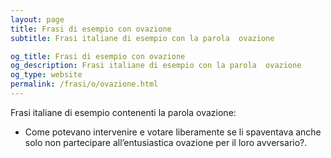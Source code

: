 ```yaml
---
layout: page
title: Frasi di esempio con ovazione 
subtitle: Frasi italiane di esempio con la parola  ovazione

og_title: Frasi di esempio con ovazione 
og_description: Frasi italiane di esempio con la parola  ovazione
og_type: website
permalink: /frasi/o/ovazione.html
---
```


Frasi italiane di esempio contenenti la parola ovazione:


- Come potevano intervenire e votare liberamente se li spaventava anche solo non partecipare all’entusiastica ovazione per il loro avversario?.
